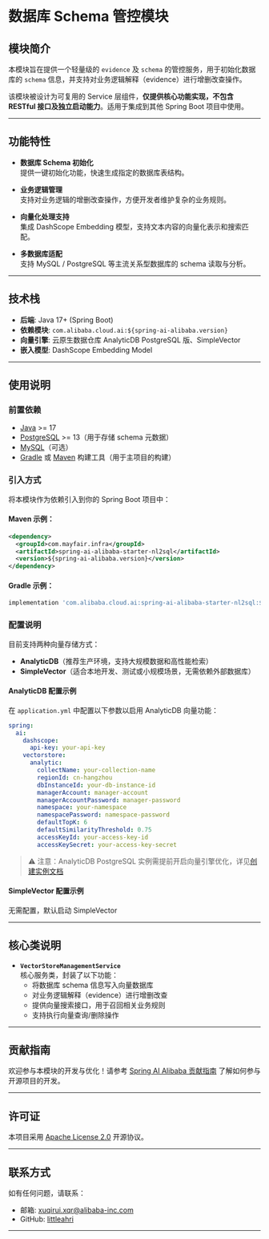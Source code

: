 # 数据库 Schema 管控模块

## 模块简介

本模块旨在提供一个轻量级的 `evidence` 及 `schema` 的管控服务，用于初始化数据库的 `schema` 信息，并支持对业务逻辑解释（evidence）进行增删改查操作。

该模块被设计为可复用的 Service 层组件，**仅提供核心功能实现，不包含 RESTful 接口及独立启动能力**。适用于集成到其他 Spring Boot 项目中使用。

---

## 功能特性

- **数据库 Schema 初始化**  
  提供一键初始化功能，快速生成指定的数据库表结构。

- **业务逻辑管理**  
  支持对业务逻辑的增删改查操作，方便开发者维护复杂的业务规则。

- **向量化处理支持**  
  集成 DashScope Embedding 模型，支持文本内容的向量化表示和搜索匹配。

- **多数据库适配**  
  支持 MySQL / PostgreSQL 等主流关系型数据库的 schema 读取与分析。

---

## 技术栈

- **后端**: Java 17+ (Spring Boot)
- **依赖模块**: `com.alibaba.cloud.ai:${spring-ai-alibaba.version}`
- **向量引擎**: 云原生数据仓库 AnalyticDB PostgreSQL 版、SimpleVector
- **嵌入模型**: DashScope Embedding Model

---

## 使用说明

### 前置依赖

- [Java](https://www.oracle.com/java/technologies/javase-jdk17-downloads.html) >= 17
- [PostgreSQL](https://www.postgresql.org/) >= 13（用于存储 schema 元数据）
- [MySQL](https://www.mysql.com/)（可选）
- [Gradle](https://gradle.org/) 或 [Maven](https://maven.apache.org/) 构建工具（用于主项目的构建）

### 引入方式

将本模块作为依赖引入到你的 Spring Boot 项目中：

#### Maven 示例：

```xml
<dependency>
  <groupId>com.mayfair.infra</groupId>
  <artifactId>spring-ai-alibaba-starter-nl2sql</artifactId>
  <version>${spring-ai-alibaba.version}</version>
</dependency>
```

#### Gradle 示例：

```groovy
implementation 'com.alibaba.cloud.ai:spring-ai-alibaba-starter-nl2sql:${spring-ai-alibaba.version}'
```

### 配置说明

目前支持两种向量存储方式：
- **AnalyticDB**（推荐生产环境，支持大规模数据和高性能检索）
- **SimpleVector**（适合本地开发、测试或小规模场景，无需依赖外部数据库）

#### AnalyticDB 配置示例

在 `application.yml` 中配置以下参数以启用 AnalyticDB 向量功能：

```yaml
spring:
  ai:
    dashscope:
      api-key: your-api-key
    vectorstore:
      analytic:
        collectName: your-collection-name
        regionId: cn-hangzhou
        dbInstanceId: your-db-instance-id
        managerAccount: manager-account
        managerAccountPassword: manager-password
        namespace: your-namespace
        namespacePassword: namespace-password
        defaultTopK: 6
        defaultSimilarityThreshold: 0.75
        accessKeyId: your-access-key-id
        accessKeySecret: your-access-key-secret
```

> ⚠️ 注意：AnalyticDB PostgreSQL 实例需提前开启向量引擎优化，详见[创建实例文档](https://help.aliyun.com/zh/analyticdb/analyticdb-for-postgresql/getting-started/create-an-instance-instances-with-vector-engine-optimization-enabled)

#### SimpleVector 配置示例

无需配置，默认启动 SimpleVector

---

## 核心类说明

- **`VectorStoreManagementService`**  
  核心服务类，封装了以下功能：
  - 将数据库 schema 信息写入向量数据库
  - 对业务逻辑解释（evidence）进行增删改查
  - 提供向量搜索接口，用于召回相关业务规则
  - 支持执行向量查询/删除操作

---

## 贡献指南

欢迎参与本模块的开发与优化！请参考 [Spring AI Alibaba 贡献指南](https://github.com/alibaba/spring-ai-alibaba/blob/main/CONTRIBUTING.md) 了解如何参与开源项目的开发。

---

## 许可证

本项目采用 [Apache License 2.0](https://www.apache.org/licenses/LICENSE-2.0) 开源协议。

---

## 联系方式

如有任何问题，请联系：

- 邮箱: xuqirui.xqr@alibaba-inc.com
- GitHub: [littleahri](https://github.com/littleahri)

---
